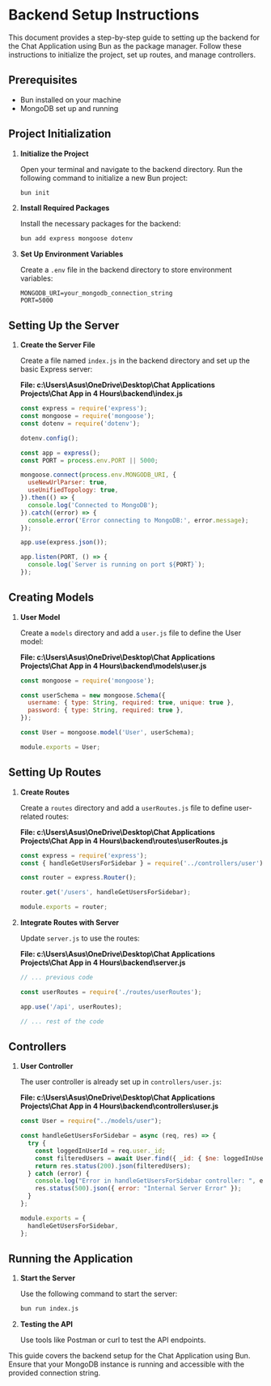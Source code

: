 # Backend Setup Instructions

This document provides a step-by-step guide to setting up the backend for the Chat Application using Bun as the package manager. Follow these instructions to initialize the project, set up routes, and manage controllers.

## Prerequisites

- Bun installed on your machine
- MongoDB set up and running

## Project Initialization

1. **Initialize the Project**

   Open your terminal and navigate to the backend directory. Run the following command to initialize a new Bun project:

   ```bash
   bun init
   ```

2. **Install Required Packages**

   Install the necessary packages for the backend:

   ```bash
   bun add express mongoose dotenv
   ```

3. **Set Up Environment Variables**

   Create a `.env` file in the backend directory to store environment variables:

   ```
   MONGODB_URI=your_mongodb_connection_string
   PORT=5000
   ```

## Setting Up the Server

1. **Create the Server File**

   Create a file named `index.js` in the backend directory and set up the basic Express server:

   **File: c:\Users\Asus\OneDrive\Desktop\Chat Applications Projects\Chat App in 4 Hours\backend\index.js**
   ```javascript
   const express = require('express');
   const mongoose = require('mongoose');
   const dotenv = require('dotenv');

   dotenv.config();

   const app = express();
   const PORT = process.env.PORT || 5000;

   mongoose.connect(process.env.MONGODB_URI, {
     useNewUrlParser: true,
     useUnifiedTopology: true,
   }).then(() => {
     console.log('Connected to MongoDB');
   }).catch((error) => {
     console.error('Error connecting to MongoDB:', error.message);
   });

   app.use(express.json());

   app.listen(PORT, () => {
     console.log(`Server is running on port ${PORT}`);
   });
   ```

## Creating Models

1. **User Model**

   Create a `models` directory and add a `user.js` file to define the User model:

   **File: c:\Users\Asus\OneDrive\Desktop\Chat Applications Projects\Chat App in 4 Hours\backend\models\user.js**
   ```javascript
   const mongoose = require('mongoose');

   const userSchema = new mongoose.Schema({
     username: { type: String, required: true, unique: true },
     password: { type: String, required: true },
   });

   const User = mongoose.model('User', userSchema);

   module.exports = User;
   ```

## Setting Up Routes

1. **Create Routes**

   Create a `routes` directory and add a `userRoutes.js` file to define user-related routes:

   **File: c:\Users\Asus\OneDrive\Desktop\Chat Applications Projects\Chat App in 4 Hours\backend\routes\userRoutes.js**
   ```javascript
   const express = require('express');
   const { handleGetUsersForSidebar } = require('../controllers/user');

   const router = express.Router();

   router.get('/users', handleGetUsersForSidebar);

   module.exports = router;
   ```

2. **Integrate Routes with Server**

   Update `server.js` to use the routes:

   **File: c:\Users\Asus\OneDrive\Desktop\Chat Applications Projects\Chat App in 4 Hours\backend\server.js**
   ```javascript
   // ... previous code

   const userRoutes = require('./routes/userRoutes');

   app.use('/api', userRoutes);

   // ... rest of the code
   ```

## Controllers

1. **User Controller**

   The user controller is already set up in `controllers/user.js`:

   **File: c:\Users\Asus\OneDrive\Desktop\Chat Applications Projects\Chat App in 4 Hours\backend\controllers\user.js**
   ```javascript
   const User = require("../models/user");

   const handleGetUsersForSidebar = async (req, res) => {
     try {
       const loggedInUserId = req.user._id;
       const filteredUsers = await User.find({ _id: { $ne: loggedInUserId } }).select("-password");
       return res.status(200).json(filteredUsers);
     } catch (error) {
       console.log("Error in handleGetUsersForSidebar controller: ", error.message);
       res.status(500).json({ error: "Internal Server Error" });
     }
   };

   module.exports = {
     handleGetUsersForSidebar,
   };
   ```

## Running the Application

1. **Start the Server**

   Use the following command to start the server:

   ```bash
   bun run index.js
   ```

2. **Testing the API**

   Use tools like Postman or curl to test the API endpoints.

This guide covers the backend setup for the Chat Application using Bun. Ensure that your MongoDB instance is running and accessible with the provided connection string.